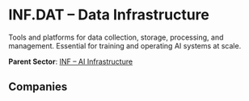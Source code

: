 # INF.DAT – Data Infrastructure

Tools and platforms for data collection, storage, processing, and management. Essential for training and operating AI systems at scale.


**Parent Sector**: [INF – AI Infrastructure](inf.md)

## Companies

